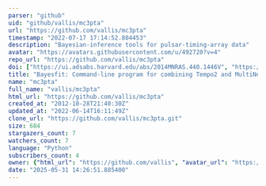 ```yaml
---
parser: "github"
uid: "github/vallis/mc3pta"
url: "https://github.com/vallis/mc3pta"
timestamp: "2022-07-17 17:14:52.804453"
description: "Bayesian-inference tools for pulsar-timing-array data"
avatar: "https://avatars.githubusercontent.com/u/492720?v=4"
repo_url: "https://github.com/vallis/mc3pta"
doi: ["https://ui.adsabs.harvard.edu/abs/2014MNRAS.440.1446V", "https://ui.adsabs.harvard.edu/abs/2020ascl.soft02018V/abstract"]
title: "Bayesfit: Command-line program for combining Tempo2 and MultiNest components"
name: "mc3pta"
full_name: "vallis/mc3pta"
html_url: "https://github.com/vallis/mc3pta"
created_at: "2012-10-28T21:40:30Z"
updated_at: "2022-06-14T16:11:49Z"
clone_url: "https://github.com/vallis/mc3pta.git"
size: 684
stargazers_count: 7
watchers_count: 7
language: "Python"
subscribers_count: 4
owner: {"html_url": "https://github.com/vallis", "avatar_url": "https://avatars.githubusercontent.com/u/492720?v=4", "login": "vallis", "type": "User"}
date: "2025-05-31 14:26:51.885400"
---
```

